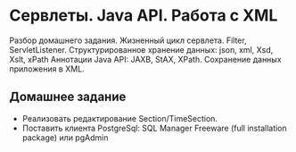 ﻿Сервлеты. Java API. Работа с XML
================================

 Разбор домашнего задания.
 Жизненный цикл сервлета. Filter, ServletListener.
 Структурированное хранение данных: json, xml, Xsd, Xslt, xPath
 Аннотации
 Java API: JAXB, StAX, XPath. Сохранение данных приложения в XML.

Домашнее задание 
----------------
* Реализовать редактирование Section/TimeSection.
* Поставить клиента PostgreSql: SQL Manager Freeware (full installation package) или pgAdmin 